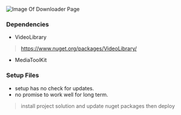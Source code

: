 ![Image Of Downloader Page](https://github.com/atakanertrk/csharp-and-dotnet-general/blob/master/Example-Codes/some-useful-applications/mp3-mp4-download-youtube/YoutubeVideoDownloaderSetup/DownloaderImage.png)

### Dependencies
* VideoLibrary
> https://www.nuget.org/packages/VideoLibrary/
* MediaToolKit

### Setup Files
* setup has no check for updates.
* no promise to work well for long term.
> install project solution and update nuget packages then deploy

